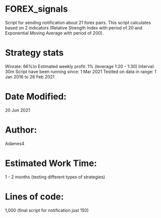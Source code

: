 # FOREX_signals
Script for sending notification about 21 forex pairs. This script calculates based on 2 indicators (Relative Strength Index with period of 20 and Exponential Moving Average with period of 200).

# Strategy stats
Winrate: 66%\n
Estimated weekly profit: 1% (leverage 1:20 - 1:30)
Interval: 30m
Script have been running since: 1 Mar 2021
Testted on data in range: 1 Jan 2016 to 28 Feb 2021

# Date Modified:
20 Jun 2021

# Author:                 
Adames4

# Estimated Work Time:
1 - 2 months (testing different types of strategies)

# Lines of code:
1,000 (final script for notification just 150)

